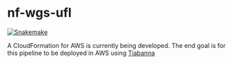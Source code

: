 # nf-wgs-ufl

[![Snakemake](https://img.shields.io/badge/snakemake-≥7.0.0-brightgreen.svg?style=flat)](https://snakemake.readthedocs.io)

A CloudFormation for AWS is currently being developed. The end goal is for this pipeline to be deployed in AWS using [Tiabanna](https://tibanna.readthedocs.io/en/latest/)